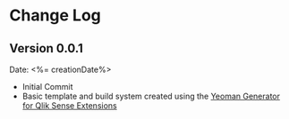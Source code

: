 # Change Log

## Version 0.0.1
Date: <%= creationDate%>

* Initial Commit
* Basic template and build system created using the [Yeoman Generator for Qlik Sense Extensions](https://github.com/stefanwalther/generator-qsExtension)

